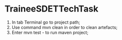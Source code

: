 # TraineeSDETTechTask
1. In tab Terminal go to project path;
2. Use command mvn clean in order to clean artefacts;
3. Enter mvn test - to run maven project;
